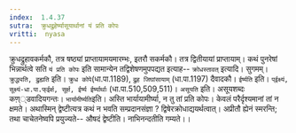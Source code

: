 ```yaml
---
index:  1.4.37
sutra:  क्रुधद्रुहेर्ष्यासूयार्थानां यं प्रति कोपः
vritti:  nyasa
---
```


क्रुधद्रुहावकर्मकौ, तत्र षष्ठ्यां प्राप्तायामयमारम्भः, इतरौ सकर्मकौ। तत्र द्वितीयायां प्राप्तायाम्। कथं पुनरेषां भिन्नार्थत्वे सति `यं प्रति कोपः` इति सामान्येन तद्विशेषणमुपपद्यत इत्याह-- `क्रोधस्तावत्` इत्यादि। सुगमम्। `क्रुद्ध्यति, द्रुह्यति` इति। `क्रुध कोपे`(धा.पा.1189), `द्रुह जिघांसायाम्` (धा.पा.1197) दैवादकौ। `ईर्ष्यति` इति। `प्ईक्ष्यं, सूक्ष्यं-धा.पा.फ्ईर्क्ष, सूर्क्ष, ईर्ष्य ईर्ष्यार्थाः` (धा.पा.510,509,511)। `असूयति` इति। असूयशब्दः कण़््डवादियगन्तः। `भार्यामीर्ष्यति`इति। अस्ति भार्यायामीर्ष्या, न तु तां प्रति कोपः। केवलं परैर्दृश्यमानां तां न क्षमते। अथास्मिन् द्वेष्टीत्यत्र कथं न भवति सम्प्रदानसंज्ञा ? द्विषेरक्रोधाद्ययर्थत्वात्। अप्रीतौ ह्येनं स्मरन्ति; तथा चाचेतनेष्वपि प्रयुज्यते-- औषदं द्वेष्टीति। नाभिनन्दतीति गम्यते।।

